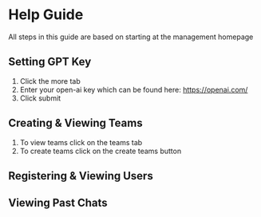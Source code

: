 # Help Guide
All steps in this guide are based on starting at the management homepage
## Setting GPT Key
1. Click the more tab
2. Enter your open-ai key which can be found here: https://openai.com/
4. Click submit

## Creating & Viewing Teams
1. To view teams click on the teams tab
2. To create teams click on the create teams button

## Registering & Viewing Users

## Viewing Past Chats
